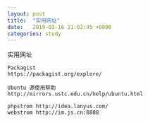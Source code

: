 ```yaml
---
layout: post
title:  "实用网址"
date:   2019-03-16 21:02:45 +0800
categories: study
---
```

实用网址
``````
Packagist
https://packagist.org/explore/

Ubuntu 源使用帮助
http://mirrors.ustc.edu.cn/help/ubuntu.html

phpstrom http://idea.lanyus.com/
webstrom http://im.js.cn:8888
``````


[jekyll-docs]: https://jekyllrb.com/docs/home
[jekyll-gh]:   https://github.com/jekyll/jekyll
[jekyll-talk]: https://talk.jekyllrb.com/
